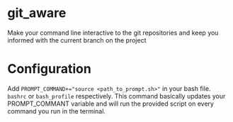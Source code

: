 # git_aware
Make your command line interactive to the git repositories and keep you informed with the current branch on the project


# Configuration
Add ```PROMPT_COMMAND+="source <path_to_prompt.sh>"``` in your bash file. ```bashrc``` or ```bash_profile``` respectively.
This command basically updates your PROMPT_COMMANT variable and will run the provided script on every command you run in the terminal.
